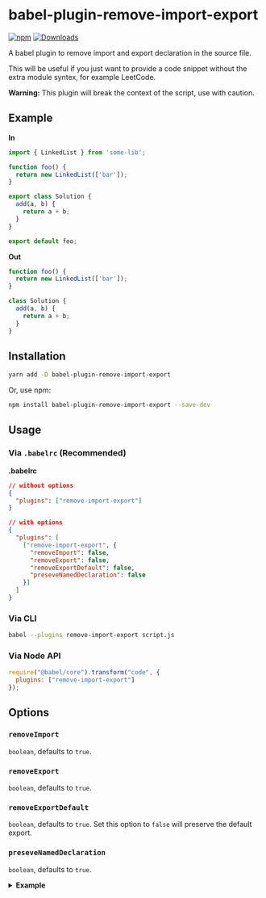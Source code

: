 # babel-plugin-remove-import-export

[![npm](https://img.shields.io/npm/v/babel-plugin-remove-import-export.svg)](https://www.npmjs.com/package/babel-plugin-remove-import-export)
[![Downloads](https://img.shields.io/npm/dw/babel-plugin-remove-import-export.svg)](https://www.npmjs.com/package/babel-plugin-remove-import-export)

A babel plugin to remove import and export declaration in the source file.

This will be useful if you just want to provide a code snippet without the extra module syntex, for example LeetCode.

__Warning:__ This plugin will break the context of the script, use with caution.

## Example

**In**

```javascript
import { LinkedList } from 'some-lib';

function foo() {
  return new LinkedList(['bar']);
}

export class Solution {
  add(a, b) {
    return a + b;
  }
}

export default foo;
```

**Out**

```javascript
function foo() {
  return new LinkedList(['bar']);
}

class Solution {
  add(a, b) {
    return a + b;
  }
}
```

## Installation

```sh
yarn add -D babel-plugin-remove-import-export
```

Or, use npm:

```sh
npm install babel-plugin-remove-import-export --save-dev
```

## Usage

### Via `.babelrc` (Recommended)

**.babelrc**

```json
// without options
{
  "plugins": ["remove-import-export"]
}

// with options
{
  "plugins": [
    ["remove-import-export", {
      "removeImport": false,
      "removeExport": false,
      "removeExportDefault": false,
      "preseveNamedDeclaration": false
    }]
  ]
}
```

### Via CLI

```sh
babel --plugins remove-import-export script.js
```

### Via Node API

```javascript
require("@babel/core").transform("code", {
  plugins: ["remove-import-export"]
});
```

## Options

### `removeImport`

`boolean`, defaults to `true`.

### `removeExport`

`boolean`, defaults to `true`.

### `removeExportDefault`

`boolean`, defaults to `true`. Set this option to `false` will preserve the default export.

### `preseveNamedDeclaration`

`boolean`, defaults to `true`.

<p><details>
  <summary><b>Example</b></summary>

  Set `preseveNamedDeclaration` to `false` will not keep the declaration after `export` keyword.

  **In**

  ```javascript
  function foo() {
    return 'bar';
  }

  export class Solution {
    add(a, b) {
      return a + b;
    }
  }
  ```

  **Out**

  ```javascript
  function foo() {
    return 'bar';
  }
  ```
</details></p>